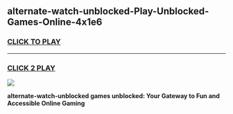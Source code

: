 
## alternate-watch-unblocked-Play-Unblocked-Games-Online-4x1e6
<h3>
<a href="https://premium76.site?title=alternate-watch-unblocked&ref=25A">CLICK TO PLAY</a></h3>
<hr>

<h3>
<a href="https://premium76.site?title=alternate-watch-unblocked&ref=25A">CLICK 2 PLAY</a>
  
</h3>

<a href="https://premium76.site?title=alternate-watch-unblocked&ref=25A"><img src="https://clearcache.store/games.png"></a>


**alternate-watch-unblocked games unblocked: Your Gateway to Fun and Accessible Online Gaming**
